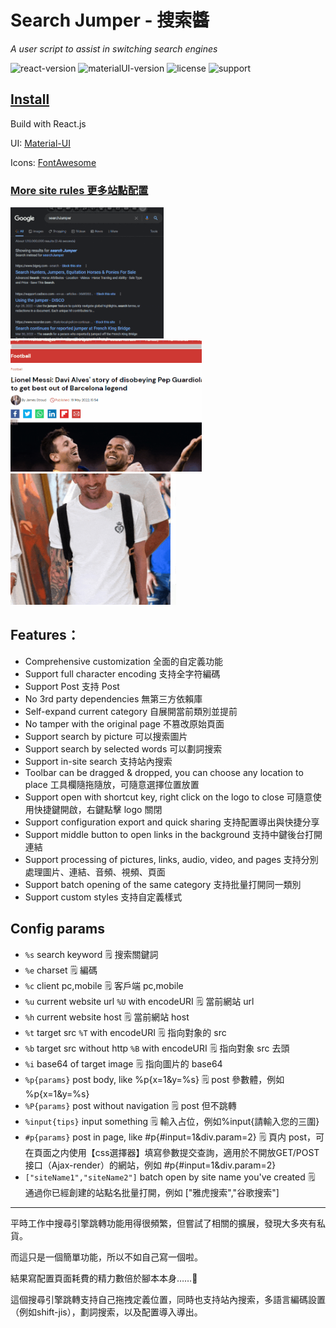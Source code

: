 # Search Jumper - 搜索醬 
*A user script to assist in switching search engines*

![react-version](https://img.shields.io/badge/react.js-lastest-green.svg)
![materialUI-version](https://img.shields.io/badge/materialUI-lastest-blue.svg)
![license](https://img.shields.io/badge/license-GPL3.0-red.svg)
![support](https://img.shields.io/badge/support-Chrome|Firefox|Edge-989898.svg)


## [Install](https://greasyfork.org/scripts/445274-searchjumper)

Build with React.js

UI: [Material-UI](https://mui.com/)

Icons: [FontAwesome](https://fontawesome.com/)

### [More site rules 更多站點配置](https://github.com/hoothin/SearchJumper/issues?q=label%3A%22Sites+Rule%22)

<img src='demo1.gif' height='210px'><img src='demo3.gif' height='210px'><img src='demo2.gif' height='210px'>

## Features：
+ Comprehensive customization 全面的自定義功能
+ Support full character encoding 支持全字符編碼
+ Support Post 支持 Post
+ No 3rd party dependencies 無第三方依賴庫
+ Self-expand current category 自展開當前類別並提前
+ No tamper with the original page 不篡改原始頁面
+ Support search by picture 可以搜索圖片
+ Support search by selected words 可以劃詞搜索
+ Support in-site search 支持站內搜索
+ Toolbar can be dragged & dropped, you can choose any location to place 工具欄隨拖隨放，可隨意選擇位置放置
+ Support open with shortcut key, right click on the logo to close 可隨意使用快捷鍵開啟，右鍵點擊 logo 關閉
+ Support configuration export and quick sharing 支持配置導出與快捷分享
+ Support middle button to open links in the background 支持中鍵後台打開連結
+ Support processing of pictures, links, audio, video, and pages 支持分別處理圖片、連結、音頻、視頻、頁面
+ Support batch opening of the same category 支持批量打開同一類別
+ Support custom styles 支持自定義樣式

## Config params
* `%s` search keyword 🗒️ 搜索關鍵詞
* `%e` charset 🗒️ 編碼
* `%c` client pc,mobile 🗒️ 客戶端 pc,mobile
* `%u` current website url `%U` with encodeURI 🗒️ 當前網站 url
* `%h` current website host 🗒️ 當前網站 host
* `%t` target src `%T` with encodeURI 🗒️ 指向對象的 src
* `%b` target src without http `%B` with encodeURI 🗒️ 指向對象 src 去頭
* `%i` base64 of target image 🗒️ 指向圖片的 base64
* `%p{params}` post body, like %p{x=1&y=%s} 🗒️ post 參數體，例如 %p{x=1&y=%s}
* `%P{params}` post without navigation 🗒️ post 但不跳轉
* `%input{tips}` input something 🗒️ 輸入占位，例如%input{請輸入您的三圍}
* `#p{params}` post in page, like #p{#input=1&div.param=2} 🗒️ 頁内 post，可在頁面之内使用【css選擇器】填寫參數提交查詢，適用於不開放GET/POST接口（Ajax-render）的網站，例如 #p{#input=1&div.param=2}
* `["siteName1","siteName2"]` batch open by site name you've created 🗒️ 通過你已經創建的站點名批量打開，例如 \["雅虎搜索","谷歌搜索"\]

---

平時工作中搜尋引擎跳轉功能用得很頻繁，但嘗試了相關的擴展，發現大多夾有私貨。

而這只是一個簡單功能，所以不如自己寫一個啦。

結果寫配置頁面耗費的精力數倍於腳本本身……🤦‍

這個搜尋引擎跳轉支持自己拖拽定義位置，同時也支持站內搜索，多語言編碼設置（例如shift-jis），劃詞搜索，以及配置導入導出。

